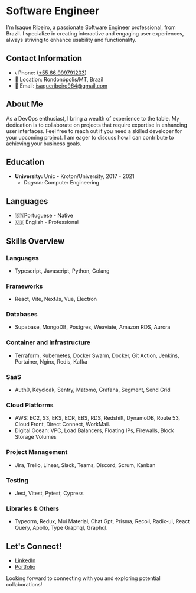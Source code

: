 # Software Engineer

I'm Isaque Ribeiro, a passionate Software Engineer professional, from Brazil. I specialize in creating interactive and engaging user experiences, always striving to enhance usability and functionality.

## Contact Information
- 📞 Phone: ([+55 66 999791203](https://api.whatsapp.com/send/?phone=5566999791203&text=I+came+by+the+portfolio&type=phone_number&app_absent=0))
- 📍 Location: Rondonópolis/MT, Brazil
- 📧 Email: isaqueribeiro964@gmail.com

## About Me
As a DevOps enthusiast, I bring a wealth of experience to the table. My dedication is to collaborate on projects that require expertise in enhancing user interfaces. Feel free to reach out if you need a skilled developer for your upcoming project. I am eager to discuss how I can contribute to achieving your business goals.

## Education
- **University:** Unic - Kroton/University, 2017 - 2021
  - *Degree:* Computer Engineering

## Languages
- 🇧🇷Portuguese - Native
- 🇺🇸 English - Professional

## Skills Overview
### Languages
- Typescript, Javascript, Python, Golang

### Frameworks
- React, Vite, NextJs, Vue, Electron

### Databases
- Supabase, MongoDB, Postgres, Weaviate, Amazon RDS, Aurora

### Container and Infrastructure
- Terraform, Kubernetes, Docker Swarm, Docker, Git Action, Jenkins, Portainer, Nginx, Redis, Kafka

### SaaS
- Auth0, Keycloak, Sentry, Matomo, Grafana, Segment, Send Grid

### Cloud Platforms
- AWS: EC2, S3, EKS, ECR, EBS, RDS, Redshift, DynamoDB, Route 53, Cloud Front, Direct Connect, WorkMail.
- Digital Ocean: VPC, Load Balancers, Floating IPs, Firewalls, Block Storage Volumes

### Project Management
- Jira, Trello, Linear, Slack, Teams, Discord, Scrum, Kanban

### Testing
- Jest, Vitest, Pytest, Cypress

### Libraries & Others
- Typeorm, Redux, Mui Material, Chat Gpt, Prisma, Recoil, Radix-ui, React Query, Apollo, Type Graphql, Graphql.

## Let's Connect!
- [LinkedIn](https://www.linkedin.com/in/isaque-ferreira-20007b165/)
- [Portfolio](https://portifolio-new-version.vercel.app/)

Looking forward to connecting with you and exploring potential collaborations!
